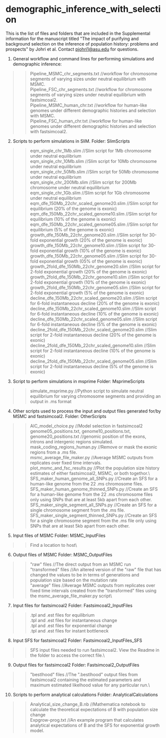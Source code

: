 # demographic_inference_with_selection
This is the list of files and folders that are included in the Supplemental information for the manuscript titled "The impact of purifying and background selection on the inference of population history: problems and prospects" by Johri et al. Contact pjohri1@asu.edu for questions.

1. General workflow and command lines for performing simulations and demographic inference:
>> Pipeline_MSMC_chr_segments.txt //workflow for chromosome segments of varying sizes under neutral equilibrium with MSMC.\
>> Pipeline_FSC_chr_segments.txt //workflow for chromosome segments of varying sizes under neutral equilibrium with fastsimcoal2.\
>> Pipeline_MSMC_human_chr.txt //workflow for human-like genomes under different demographic histories and selection with MSMC.\
>> Pipeline_FSC_human_chr.txt //workflow for human-like genomes under different demographic histories and selection with fastsimcoal2.

2. Scripts to perform simulations in SliM.
Folder: SlimScripts
>> eqm_single_chr_1Mb.slim //Slim script for 1Mb chromosome under neutral equilibrium\
>> eqm_single_chr_10Mb.slim //Slim script for 10Mb chromosome under neutral equilibrium\
>> eqm_single_chr_50Mb.slim //Slim script for 50Mb chromosome under neutral equilibrium\
>> eqm_single_chr_200Mb.slim //Slim script for 200Mb chromosome under neutral equilibrium\
>> eqm_single_chr_1Gb.slim //Slim script for 1Gb chromosome under neutral equilibrium\
>> eqm_dfe_150Mb_22chr_scaled_genome20.slim //Slim script for equilibrium (20% of the genome is exonic)\
>> eqm_dfe_150Mb_22chr_scaled_genome10.slim //Slim script for equilibrium (10% of the genome is exonic)\
>> eqm_dfe_150Mb_22chr_scaled_genome05.slim //Slim script for equilibrium (5% of the genome is exonic)\
>> growth_dfe_150Mb_22chr_genome20.slim //Slim script for 30-fold exponential growth (20% of the genome is exonic)\
>> growth_dfe_150Mb_22chr_genome10.slim //Slim script for 30-fold exponential growth (10% of the genome is exonic)\
>> growth_dfe_150Mb_22chr_genome05.slim //Slim script for 30-fold exponential growth (05% of the genome is exonic)\
>> growth_2fold_dfe_150Mb_22chr_genome20.slim //Slim script for 2-fold exponential growth (20% of the genome is exonic)\
>> growth_2fold_dfe_150Mb_22chr_genome10.slim //Slim script for 2-fold exponential growth (10% of the genome is exonic)\
>> growth_2fold_dfe_150Mb_22chr_genome05.slim //Slim script for 2-fold exponential growth (5% of the genome is exonic)\
>> decline_dfe_150Mb_22chr_scaled_genome20.slim //Slim script for 6-fold instantaneous decline (20% of the genome is exonic)\
>> decline_dfe_150Mb_22chr_scaled_genome10.slim //Slim script for 6-fold instantaneous decline (10% of the genome is exonic)\
>> decline_dfe_150Mb_22chr_scaled_genome05.slim //Slim script for 6-fold instantaneous decline (5% of the genome is exonic)\
>> decline_2fold_dfe_150Mb_22chr_scaled_genome20.slim //Slim script for 2-fold instantaneous decline (20% of the genome is exonic)\
>> decline_2fold_dfe_150Mb_22chr_scaled_genome10.slim //Slim script for 2-fold instantaneous decline (10% of the genome is exonic)\
>> decline_2fold_dfe_150Mb_22chr_scaled_genome05.slim //Slim script for 2-fold instantaneous decline (5% of the genome is exonic)

3. Script to perform simulations in msprime
Folder: MsprimeScripts
>> simulate_msprime.py //Python script to simulate neutral equilibrium for varying chromosome segments and providing an output in .ms format

4. Other scripts used to process the input and output files generated for/by MSMC and fastsimcoal2.
Folder: OtherScripts
>> AIC_model_choice.py //Model selection in fastsimcoal2\
>> genome05_positions.txt, genome10_positions.txt, genome20_positions.txt //genomic position of the exons, introns and intergenic regions simulated.\
>> mask_coding_regions_human.py //Remove or mask the exonic regions from a .ms file.\
>> msmc_average_file_maker.py //Average MSMC outputs from replicates over fixed time intervals.\
>> plot_msmc_and_fsc_results.py //Plot the population size history estimates of either fastsimcoal2, MSMC, or both togethor.\ 
>> SFS_maker_human_genome_all_SNPs.py //Create an SFS for a human-like genome from the 22 .ms chromosome files.\
>> SFS_maker_human_genome_thinned_SNPs.py //Create an SFS for a human-like genome from the 22 .ms chromosome files only using SNPs that are at least 5kb apart from each other.\
>> SFS_maker_single_segment_all_SNPs.py //Create an SFS for a single chromosome segment from the .ms file.\
>> SFS_maker_single_segment_thinned_SNPs.py //Create an SFS for a single chromosome segment from the .ms file only using SNPs that are at least 5kb apart from each other.

5. Input files of MSMC
Folder: MSMC_InputFiles
>> Find a location to host\

6. Output files of MSMC
Folder: MSMC_OutputFiles
>> "raw" files //The direct output from an MSMC run\
>> "transformed" files //An altered version of the "raw" file that has changed the values to be in terms of generations and population size based on the mutation rate\
>> "average" files //Average MSMC outputs from replicates over fixed time intervals created from the "transformed" files using the msmc_average_file_maker.py script\

7. Input files for fastsimcoal2
Folder: Fastsimcoal2_InputFiles
>> .tpl and .est files for equilibrium\
>> .tpl and .est files for instantaneous change\
>> .tpl and .est files for exponential change\
>> .tpl and .est files for instant bottleneck

8. Input SFS for fastsimcoal2
Folder: Fastsimcoal2_InputFiles_SFS
>> SFS input files needed to run fastsimcoal2. View the Readme in the folder to  access the correct file.\

9. Output files for fastsimcoal2
Folder: Fastsimcoal2_OutputFiles
>> "bestlhood" files //The ".bestlhood" output files from fastsimcoal2 containing the estimated parameters and maximum estimated likelhood value for any particular run.\

10. Scripts to perform analytical calculations
Folder: AnalyticalCalculations
>> Analytical_size_change_B.nb //Mathematica notebook to calculate the theoretical expectations of B with population size change\
>> Expgrow-prog.txt //An example program that calculates analytical expectations of B and the SFS for exponential growth model.
